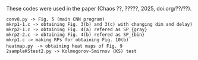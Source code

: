 These codes were used in the paper (Chaos ??, ?????, 2025, doi.org/??/??).

	conv8.py -> Fig. 5 (main CNN program)
	mkrp1-1.c -> obtaining Fig. 3(b) and 3(c) with changing dim and delay) 
	mkrp2-1.c -> obtaining Fig. 4(a) refered as SP_{gray}
	mkrp2-2.c -> obtaining Fig. 4(b) refered as SP_{bin}
	mkrp1.c -> making RPs for obtaining Fig. 10(b)
 	heatmap.py　-> obtaining heat maps of Fig. 9
	2sampleKStest2.py -> Kolmogorov-Smirnov (KS) test
